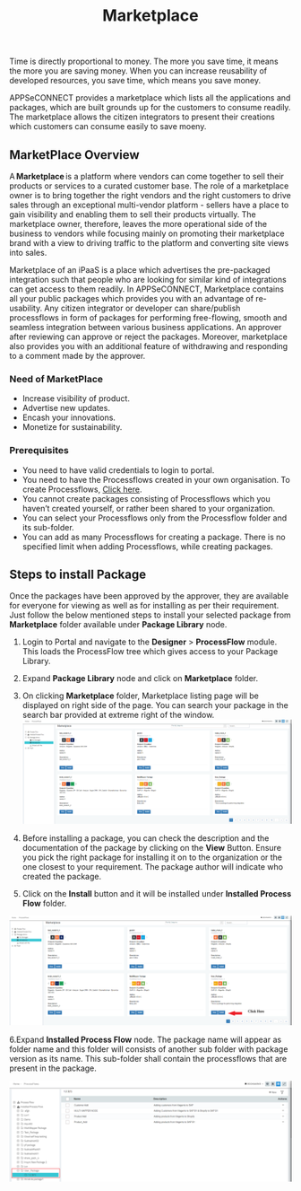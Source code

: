 ﻿---
title: "Marketplace"
description: "Getting access to your one stop solution to packages"
keywords: "Marketplace, Integration, Global"
toc: true
tag: developers
category: "Getting Started"
menus: 
    gettingstarted:
        title: "Marketplace"
        weight: 9
        icon: fa fa-wpexplorer
        identifier: gettingstartedmarketplace
---

Time is directly proportional to money. The more you save time, it means the more you are saving money. When you can increase reusability of 
developed resources, you save time, which means you save money. 

APPSeCONNECT provides a marketplace which lists all the applications and packages, which are built grounds up for the customers to consume 
readily. The marketplace allows the citizen integrators to present their creations which customers can consume easily to save moeny. 

## MarketPlace Overview

A **Marketplace** is a platform where vendors can come together to sell their products or services to a curated customer base. The role of a marketplace owner is to bring together the right vendors and the right customers to drive sales through an 
exceptional multi-vendor platform - sellers have a place to gain visibility and enabling them to sell their products virtually. The marketplace owner, therefore, leaves the more operational side of the business to vendors while focusing mainly on 
promoting their marketplace brand with a view to driving traffic to the platform and converting site views into sales. 

Marketplace of an iPaaS is a place which advertises the pre-packaged integration such that people who are looking for 
similar kind of integrations can get access to them readily. In APPSeCONNECT, Marketplace contains all your public 
packages which provides you with an advantage of re-usability. Any citizen integrator or developer can share/publish 
processflows in form of packages for performing free-flowing, smooth and seamless integration between various business 
applications. An approver after reviewing can approve or reject the packages. Moreover, marketplace also provides you with 
an additional feature of withdrawing and responding to a comment made by the approver. 

### Need of MarketPlace

* Increase visibility of product. 
* Advertise new updates.
* Encash your innovations. 
* Monetize for sustainability. 

### Prerequisites

* You need to have valid credentials to login to portal. 
* You need to have the Processflows created in your own organisation. To create Processflows, [Click here](/getting%20started/create-your-first-processflow/). 
* You cannot create packages consisting of Processflows which you haven’t created yourself, or rather been shared to your organization. 
* You can select your Processflows only from the Processflow folder and its sub-folder. 
* You can add as many Processflows for creating a package. There is no specified limit when adding Processflows, while creating packages. 

## Steps to  install Package

Once the packages have been approved by the approver, they are available for everyone for viewing as well as for installing 
as per their requirement. Just follow the below mentioned steps to install your selected package from **Marketplace** folder 
available under **Package Library** node. 

1. Login to Portal and navigate to the **Designer** > **ProcessFlow** module. This loads the ProcessFlow tree which gives access to your Package Library. 
2. Expand **Package Library** node and click on **Marketplace** folder. 
3. On clicking **Marketplace** folder, Marketplace listing page will be displayed on right side of the page. You can search your package in the search bar provided at extreme right of the window. 
![Marketplaceinstall](/staticfiles/root/media/marketplaceinstall.png)

4. Before installing a package, you can check the description and the documentation of the package by clicking on the **View** Button. Ensure you pick the right package for installing it on to the organization or the one closest to your requirement. The package author will indicate who created the package. 
5. Click on the **Install** button and it will be installed under **Installed Process Flow**  folder. 

![Marketplaceinstall1](/staticfiles/root/media/marketplaceinstall1.png)

6.Expand **Installed Process Flow** node. The package name will appear as folder name and this folder will consists of another sub folder with package version as its name. This sub-folder shall contain the processflows that are present in the package. 

![Marketplaceinstall2](/staticfiles/root/media/marketplaceinstall2.png)


